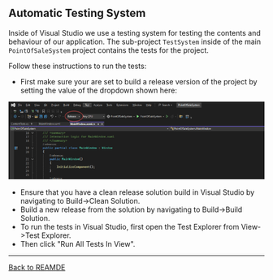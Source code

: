 ## Automatic Testing System

Inside of Visual Studio we use a testing system for testing the contents and behaviour of our application.
The sub-project `TestSystem` inside of the main `PointOfSaleSystem` project contains the tests for the project.

Follow these instructions to run the tests:

* First make sure your are set to build a release version of the project by setting the value of the dropdown shown here:

![VS dropdown](images/vsDropdown.png)

* Ensure that you have a clean release solution build in Visual Studio by navigating to Build->Clean Solution.
* Build a new release from the solution by navigating to Build->Build Solution.
* To run the tests in Visual Studio, first open the Test Explorer from View->Test Explorer.
* Then click "Run All Tests In View".

---

[Back to REAMDE](../README.md)